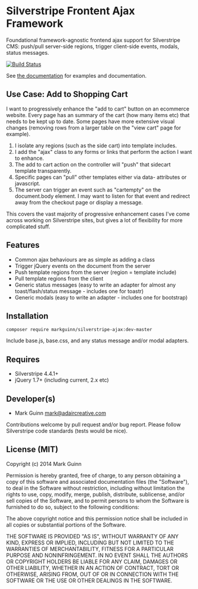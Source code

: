 Silverstripe Frontent Ajax Framework
====================================

Foundational framework-agnostic frontend ajax support for Silverstripe CMS: push/pull server-side regions, trigger
client-side events, modals, status messages.

[![Build Status](https://secure.travis-ci.org/markguinn/silverstripe-ajax.png)](http://travis-ci.org/markguinn/silverstripe-ajax)

See [the documentation](docs/en/index.md) for examples and documentation.

Use Case: Add to Shopping Cart
------------------------------
I want to progressively enhance the "add to cart" button on an ecommerce website.  Every page has an summary of the cart
(how many items etc) that needs to be kept up to date.  Some pages have more extensive visual changes (removing rows from
a larger table on the "view cart" page for example).

1. I isolate any regions (such as the side cart) into template includes.
2. I add the "ajax" class to any forms or links that perform the action I want to enhance.
3. The add to cart action on the controller will "push" that sidecart template transparently.
4. Specific pages can "pull" other templates either via data- attributes or javascript.
5. The server can trigger an event such as "cartempty" on the document.body element. I may want to listen for that event
   and redirect away from the checkout page or display a message.

This covers the vast majority of progressive enhancement cases I've come across working on Silverstripe sites, but gives
a lot of flexibility for more complicated stuff.


Features
--------
- Common ajax behaviours are as simple as adding a class
- Trigger jQuery events on the document from the server
- Push template regions from the server (region = template include)
- Pull template regions from the client
- Generic status messages (easy to write an adapter for almost any toast/flash/status message - includes one for toastr)
- Generic modals (easy to write an adapter - includes one for bootstrap)


Installation
------------

```
composer require markguinn/silverstripe-ajax:dev-master
```

Include base.js, base.css, and any status message and/or modal adapters.


Requires
--------
- Silverstripe 4.4.1+
- jQuery 1.7+ (including current, 2.x etc)


Developer(s)
------------
- Mark Guinn <mark@adaircreative.com>

Contributions welcome by pull request and/or bug report.
Please follow Silverstripe code standards (tests would be nice).


License (MIT)
-------------
Copyright (c) 2014 Mark Guinn

Permission is hereby granted, free of charge, to any person obtaining a copy of
this software and associated documentation files (the "Software"), to deal in
the Software without restriction, including without limitation the rights to use,
copy, modify, merge, publish, distribute, sublicense, and/or sell copies of the
Software, and to permit persons to whom the Software is furnished to do so, subject
to the following conditions:

The above copyright notice and this permission notice shall be included in all copies
or substantial portions of the Software.

THE SOFTWARE IS PROVIDED "AS IS", WITHOUT WARRANTY OF ANY KIND, EXPRESS OR IMPLIED,
INCLUDING BUT NOT LIMITED TO THE WARRANTIES OF MERCHANTABILITY, FITNESS FOR A PARTICULAR
PURPOSE AND NONINFRINGEMENT. IN NO EVENT SHALL THE AUTHORS OR COPYRIGHT HOLDERS BE LIABLE
FOR ANY CLAIM, DAMAGES OR OTHER LIABILITY, WHETHER IN AN ACTION OF CONTRACT, TORT OR
OTHERWISE, ARISING FROM, OUT OF OR IN CONNECTION WITH THE SOFTWARE OR THE USE OR OTHER
DEALINGS IN THE SOFTWARE.
